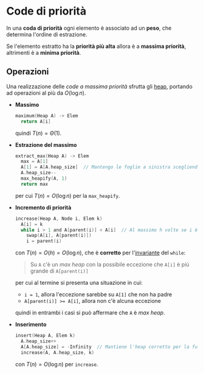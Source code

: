 # Code di priorità

In una **coda di priorità** ogni elemento è associato ad un **peso**, che determina l'ordine di estrazione.

Se l'elemento estratto ha la **priorità più alta** allora è a **massima priorità**, altrimenti è a **minima priorità**.

## Operazioni

Una realizzazione delle _code a massima priorità_ sfrutta gli [heap](../02/06/README.md), portando ad operazioni al più da $O(\log n)$.

- **Massimo**

	```c
	maximum(Heap A) -> Elem
	  return A[i]
	```
	quindi $T(n) = \Theta(1)$.

- **Estrazione del massimo**

	```c
	extract_max(Heap A) -> Elem
	  max = A[1]
	  A[1] = A[A.heap_size]  // Mantengo le foglie a sinistra scegliendo l'ultima
	  A.heap_size--
	  max_heapify(A, 1)
	  return max
	```
	per cui $T(n) = O(\log n)$ per la `max_heapify`.

- **Incremento di priorità**

	```c
	increase(Heap A, Node i, Elem k)
	  A[i] = k
	  while i > 1 and A[parent(i)] < A[i]  // Al massimo h volte se i è foglia
	    swap(A[i], A[parent(i)])
	    i = parent(i)
	```
	con $T(n) = O(h) = O(\log n)$, che è **corretto** per l'[invariante](../01/02/README.md#analisi-della-correttezza) del `while`:
	> Su `A` c'è un _max heap_ con la possibile eccezione che `A[i]` è più grande di `A[parent(i)]`

	per cui al termine si presenta una situazione in cui:
	- `i = 1`, allora l'eccezione sarebbe su `A[1]` che non ha padre
	- `A[parent(i)] >= A[i]`, allora non c'è alcuna eccezione

	quindi in entrambi i casi si può affermare che `A` è _max heap_.

- **Inserimento**

	```c
	insert(Heap A, Elem k)
	  A.heap_size++
	  A[A.heap_size] = -Infinity  // Mantiene l'heap corretto per la funzione increase
	  increase(A, A.heap_size, k)
	```
	con $T(n) = O(\log n)$ per `increase`.
